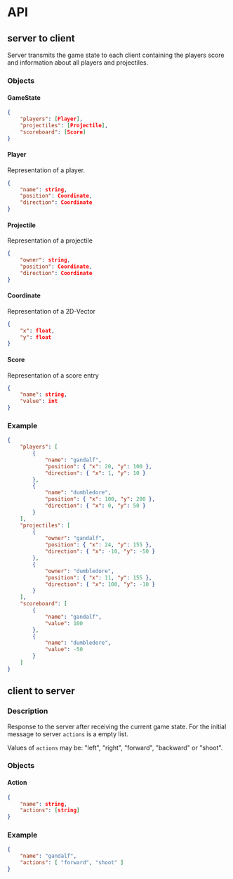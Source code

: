 # API

## server to client

Server transmits the game state to each client containing the players score and information about all players and projectiles.

### Objects

#### GameState

```json
{
	"players": [Player],
	"projectiles": [Projectile],
	"scoreboard": [Score]
}
```

#### Player
Representation of a player.

```json
{
	"name": string,
	"position": Coordinate,
	"direction": Coordinate
}
```

#### Projectile
Representation of a projectile

```json
{
	"owner": string,
	"position": Coordinate,
	"direction": Coordinate
}
```

#### Coordinate
Representation of a 2D-Vector

```json
{
	"x": float,
	"y": float
}
```

#### Score
Representation of a score entry

```json
{
	"name": string,
	"value": int
}
```

### Example

```json
{
	"players": [
		{
			"name": "gandalf",
			"position": { "x": 20, "y": 100 },
			"direction": { "x": 1, "y": 10 }
		},
		{
			"name": "dumbledore",
			"position": { "x": 100, "y": 200 },
			"direction": { "x": 0, "y": 50 }
		}
	],
	"projectiles": [
		{
			"owner": "gandalf",
			"position": { "x": 24, "y": 155 },
			"direction": { "x": -10, "y": -50 }
		},
		{
			"owner": "dumbledore",
			"position": { "x": 11, "y": 155 },
			"direction": { "x": 100, "y": -10 }
		}
	],
	"scoreboard": [
		{
			"name": "gandalf",
			"value": 100
		},
		{
			"name": "dumbledore",
			"value": -50
		}
	]
}
```

## client to server

### Description

Response to the server after receiving the current game state.
For the initial message to server `actions` is a empty list.

Values of `actions` may be: "left", "right", "forward", "backward" or "shoot".

### Objects

#### Action

```json
{
	"name": string,
	"actions": [string]
}
```

### Example

```json
{
	"name": "gandalf",
	"actions": [ "forward", "shoot" ]
}
```
